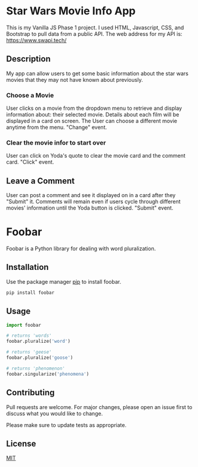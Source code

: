 # Star Wars Movie Info App

This is my Vanilla JS Phase 1 project. I used HTML, Javascript, CSS, and Bootstrap to pull data from a public API. The web address for my API is: https://www.swapi.tech/

## Description

My app can allow users to get some basic information about the star wars movies that they may not have known about previously.

### Choose a Movie

User clicks on a movie from the dropdown menu to retrieve and display information about:
their selected movie. Details about each film will be displayed in a card on screen. The User can choose a different movie anytime from the menu. "Change" event.

### Clear the movie infor to start over

User can click on Yoda's quote to clear the movie card and the comment card. "Click" event.

## Leave a Comment

User can post a comment and see it displayed on in a card after they "Submit" it. Comments will remain even if users cycle through different movies' information until the Yoda button is clicked. "Submit" event.

# Foobar

Foobar is a Python library for dealing with word pluralization.

## Installation

Use the package manager [pip](https://pip.pypa.io/en/stable/) to install foobar.

```bash
pip install foobar
```

## Usage

```python
import foobar

# returns 'words'
foobar.pluralize('word')

# returns 'geese'
foobar.pluralize('goose')

# returns 'phenomenon'
foobar.singularize('phenomena')
```

## Contributing

Pull requests are welcome. For major changes, please open an issue first to discuss what you would like to change.

Please make sure to update tests as appropriate.

## License

[MIT](https://choosealicense.com/licenses/mit/)
